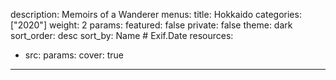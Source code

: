 description: Memoirs of a Wanderer
menus: 
title: Hokkaido
categories: ["2020"]
weight: 2
params:
  featured: false
  private: false
  theme: dark
  sort_order: desc
  sort_by: Name # Exif.Date
resources:
  - src: 
    params:
      cover: true
---
